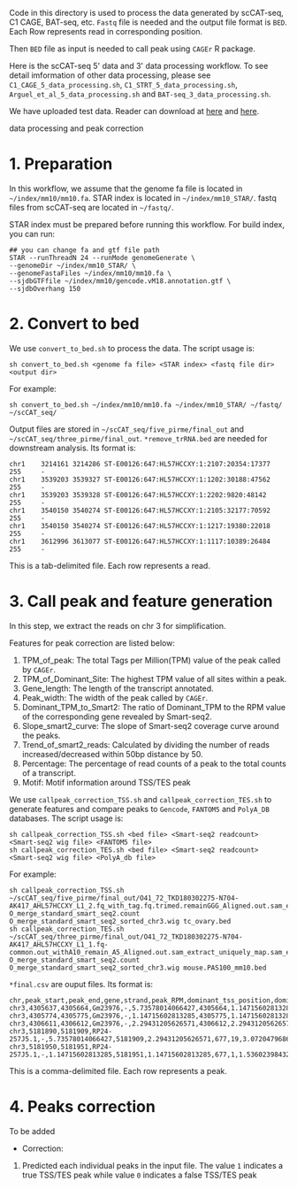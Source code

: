 

Code in this directory is used to process the data generated by scCAT-seq, C1 CAGE, BAT-seq, etc. `Fastq` file is needed and the output file format is `BED`. Each Row represents read in corresponding position.

Then `BED` file as input is needed to call peak using `CAGEr` R package.

Here is the scCAT-seq 5' data and 3' data processing workflow. To see detail imformation of other data processing, please see `C1_CAGE_5_data_processing.sh`, `C1_STRT_5_data_processing.sh`, `Arguel_et_al_5_data_processing.sh` and `BAT-seq_3_data_processing.sh`.


We have uploaded test data. Reader can download at [here](https://drive.google.com/open?id=1t8oLqAIWWy32yf5g3NOfKm10-i0pBITy) and [here](https://drive.google.com/open?id=1Z4xEVmkip3aq56Jp5k-0qBLmZ9oR-Lyk).

data processing and peak correction


# 1. Preparation

In this workflow, we assume that the genome fa file is located in `~/index/mm10/mm10.fa`. STAR index is located in `~/index/mm10_STAR/`. fastq files from scCAT-seq are located in `~/fastq/`.

STAR index must be prepared before running this workflow. For build index, you can run:

```
## you can change fa and gtf file path
STAR --runThreadN 24 --runMode genomeGenerate \
--genomeDir ~/index/mm10_STAR/ \
--genomeFastaFiles ~/index/mm10/mm10.fa \
--sjdbGTFfile ~/index/mm10/gencode.vM18.annotation.gtf \
--sjdbOverhang 150
```

# 2. Convert to bed

We use `convert_to_bed.sh` to process the data. The script usage is:

```
sh convert_to_bed.sh <genome fa file> <STAR index> <fastq file dir> <output dir>
```

For example:
```
sh convert_to_bed.sh ~/index/mm10/mm10.fa ~/index/mm10_STAR/ ~/fastq/ ~/scCAT_seq/
```

Output files are stored in `~/scCAT_seq/five_pirme/final_out` and `~/scCAT_seq/three_pirme/final_out`. `*remove_trRNA.bed` are needed for downstream analysis. Its format is:

```
chr1    3214161 3214286 ST-E00126:647:HL57HCCXY:1:2107:20354:17377      255     -
chr1    3539203 3539327 ST-E00126:647:HL57HCCXY:1:1202:30188:47562      255     -
chr1    3539203 3539328 ST-E00126:647:HL57HCCXY:1:2202:9820:48142       255     -
chr1    3540150 3540274 ST-E00126:647:HL57HCCXY:1:2105:32177:70592      255     -
chr1    3540150 3540274 ST-E00126:647:HL57HCCXY:1:1217:19380:22018      255     -
chr1    3612996 3613077 ST-E00126:647:HL57HCCXY:1:1117:10389:26484      255     -
```

This is a tab-delimited file. Each row represents a read.




# 3. Call peak and feature generation

In this step, we extract the reads on chr 3 for simplification.

Features for peak correction are listed below:

1) TPM_of_peak: The total Tags per Million(TPM) value of the peak called by `CAGEr`.
2) TPM_of_Dominant_Site: The highest TPM value of all sites within a peak.
3) Gene_length: The length of the transcript annotated.
4) Peak_width: The width of the peak called by `CAGEr`.
5) Dominant_TPM_to_Smart2: The ratio of Dominant_TPM to the RPM value of the corresponding gene revealed by Smart-seq2.
6) Slope_smart2_curve: The slope of Smart-seq2 coverage curve around the peaks.
7) Trend_of_smart2_reads: Calculated by dividing the number of reads increased/decreased within 50bp distance by 50.
8) Percentage: The percentage of read counts of a peak to the total counts of a transcript.
9) Motif: Motif information around TSS/TES peak


We use `callpeak_correction_TSS.sh` and `callpeak_correction_TES.sh` to generate features and compare peaks to `Gencode`, `FANTOM5` and `PolyA_DB` databases. The script usage is:

```
sh callpeak_correction_TSS.sh <bed file> <Smart-seq2 readcount> <Smart-seq2 wig file> <FANTOM5 file>
sh callpeak_correction_TES.sh <bed file> <Smart-seq2 readcount> <Smart-seq2 wig file> <PolyA_db file>
```

For example:

```
sh callpeak_correction_TSS.sh ~/scCAT_seq/five_pirme/final_out/O41_72_TKD180302275-N704-AK417_AHL57HCCXY_L1_2.fq_with_tag.fq.trimed.remainGGG_Aligned.out.sam_extract_uniquely_map.sam_extractmismatch_add_header_sorted_remove_trRNA.bed O_merge_standard_smart_seq2.count O_merge_standard_smart_seq2_sorted_chr3.wig tc_ovary.bed
sh callpeak_correction_TES.sh ~/scCAT_seq/three_pirme/final_out/O41_72_TKD180302275-N704-AK417_AHL57HCCXY_L1_1.fq-common.out_withA10_remain_A5_Aligned.out.sam_extract_uniquely_map.sam_extractmismatch_add_header_sorted_remove_trRNA.bed O_merge_standard_smart_seq2.count O_merge_standard_smart_seq2_sorted_chr3.wig mouse.PAS100_mm10.bed
```

`*final.csv` are ouput files. Its format is: 

```
chr,peak_start,peak_end,gene,strand,peak_RPM,dominant_tss_position,dominant_tss_RPM,gene_length,peak_length,dominant_tss_RPM/smart_seq2_RPM,slope,correlation,percentage,annotated_peak,isindsc,BREu_motif_minus_49,BREu_motif_minus_48,BREu_motif_minus_47,BREu_motif_minus_46,BREu_motif_minus_45,BREu_motif_minus_44,BREu_motif_minus_43,BREu_motif_minus_42,BREu_motif_minus_41,BREu_motif_minus_40,BREu_motif_minus_39,BREu_motif_minus_38,BREu_motif_minus_37,BREu_motif_minus_36,BREu_motif_minus_35,BREu_motif_minus_34,BREu_motif_minus_33,BREu_motif_minus_32,BREu_motif_minus_31,BREu_motif_minus_30,BREu_motif_minus_29,BREu_motif_minus_28,BREu_motif_minus_27,BREu_motif_minus_26,BREu_motif_minus_25,BREu_motif_minus_24,BREu_motif_minus_23,BREu_motif_minus_22,BREu_motif_minus_21,BREu_motif_minus_20,BREu_motif_minus_19,BREu_motif_minus_18,BREu_motif_minus_17,BREu_motif_minus_16,BREu_motif_minus_15,BREu_motif_minus_14,BREu_motif_minus_13,BREu_motif_minus_12,BREu_motif_minus_11,BREu_motif_minus_10,BREu_motif_minus_9,BREu_motif_minus_8,BREu_motif_minus_7,BREu_motif_minus_6,BREu_motif_minus_5,BREu_motif_minus_4,BREu_motif_minus_3,BREu_motif_minus_2,BREu_motif_minus_1,BREu_motif_minus_0,BREd_motif_minus_49,BREd_motif_minus_48,BREd_motif_minus_47,BREd_motif_minus_46,BREd_motif_minus_45,BREd_motif_minus_44,BREd_motif_minus_43,BREd_motif_minus_42,BREd_motif_minus_41,BREd_motif_minus_40,BREd_motif_minus_39,BREd_motif_minus_38,BREd_motif_minus_37,BREd_motif_minus_36,BREd_motif_minus_35,BREd_motif_minus_34,BREd_motif_minus_33,BREd_motif_minus_32,BREd_motif_minus_31,BREd_motif_minus_30,BREd_motif_minus_29,BREd_motif_minus_28,BREd_motif_minus_27,BREd_motif_minus_26,BREd_motif_minus_25,BREd_motif_minus_24,BREd_motif_minus_23,BREd_motif_minus_22,BREd_motif_minus_21,BREd_motif_minus_20,BREd_motif_minus_19,BREd_motif_minus_18,BREd_motif_minus_17,BREd_motif_minus_16,BREd_motif_minus_15,BREd_motif_minus_14,BREd_motif_minus_13,BREd_motif_minus_12,BREd_motif_minus_11,BREd_motif_minus_10,BREd_motif_minus_9,BREd_motif_minus_8,BREd_motif_minus_7,BREd_motif_minus_6,BREd_motif_minus_5,BREd_motif_minus_4,BREd_motif_minus_3,BREd_motif_minus_2,BREd_motif_minus_1,BREd_motif_minus_0,TATA_motif_minus_49,TATA_motif_minus_48,TATA_motif_minus_47,TATA_motif_minus_46,TATA_motif_minus_45,TATA_motif_minus_44,TATA_motif_minus_43,TATA_motif_minus_42,TATA_motif_minus_41,TATA_motif_minus_40,TATA_motif_minus_39,TATA_motif_minus_38,TATA_motif_minus_37,TATA_motif_minus_36,TATA_motif_minus_35,TATA_motif_minus_34,TATA_motif_minus_33,TATA_motif_minus_32,TATA_motif_minus_31,TATA_motif_minus_30,TATA_motif_minus_29,TATA_motif_minus_28,TATA_motif_minus_27,TATA_motif_minus_26,TATA_motif_minus_25,TATA_motif_minus_24,TATA_motif_minus_23,TATA_motif_minus_22,TATA_motif_minus_21,TATA_motif_minus_20,TATA_motif_minus_19,TATA_motif_minus_18,TATA_motif_minus_17,TATA_motif_minus_16,TATA_motif_minus_15,TATA_motif_minus_14,TATA_motif_minus_13,TATA_motif_minus_12,TATA_motif_minus_11,TATA_motif_minus_10,TATA_motif_minus_9,TATA_motif_minus_8,TATA_motif_minus_7,TATA_motif_minus_6,TATA_motif_minus_5,TATA_motif_minus_4,TATA_motif_minus_3,TATA_motif_minus_2,TATA_motif_minus_1,TATA_motif_minus_0
chr3,4305637,4305664,Gm23976,-,5.73578014066427,4305664,1.14715602813285,101,27,4.22406595688299,0.26,0.939962341203223,0.625,0,0,0,0,0,0,0,0,0,0,0,0,0,0,0,0,0,0,0,0,0,0,0,0,0,0,0,0,0,0,0,0,0,0,0,0,0,0,0,0,0,0,0,0,0,0,0,0,0,0,0,0,0,0,0,0,1,0,0,0,0,0,0,0,0,0,0,0,0,0,0,0,0,0,0,0,0,0,0,0,0,0,0,0,0,0,0,0,0,0,0,0,0,0,0,0,0,0,0,0,0,0,0,0,0,0,0,0,0,0,0,0,0,0,0,0,0,0,0,0,0,0,0,1,0,0,0,0,0,0,0,0,0,0,0,0,0,0,0,0,0,0,0,0,0,0,0,0,0,0,0,0
chr3,4305774,4305775,Gm23976,-,1.14715602813285,4305775,1.14715602813285,101,1,4.22406595688299,0,0.325533064436891,0.125,0,0,0,0,0,0,0,0,0,0,0,0,0,0,0,0,0,0,0,0,0,0,0,0,0,0,0,0,0,0,0,0,0,0,0,0,0,0,0,0,0,0,0,0,0,0,0,0,0,0,0,0,0,0,0,0,0,0,0,0,1,0,1,1,0,1,0,0,0,0,0,0,0,0,0,0,0,0,0,0,0,0,0,0,0,0,0,0,0,0,0,0,0,0,0,0,0,0,0,0,0,0,0,0,0,0,0,0,0,0,0,0,0,0,0,0,0,0,0,0,0,0,0,0,0,0,0,0,0,0,0,0,0,0,0,0,0,0,0,0,0,0,0,0,0,0,0,0,0,0,0,0
chr3,4306611,4306612,Gm23976,-,2.29431205626571,4306612,2.29431205626571,101,1,8.44813191376599,0.02,0.859939415493515,0.25,0,0,0,0,0,0,0,0,0,0,0,0,0,0,0,0,0,0,0,0,0,0,0,0,0,0,0,0,0,0,0,0,0,0,0,0,0,0,0,0,0,0,0,0,0,0,0,0,0,0,0,0,0,0,0,0,0,0,0,0,0,0,0,0,0,0,0,0,0,0,0,0,0,0,0,0,0,0,0,0,0,0,0,0,0,0,0,0,0,0,0,0,0,0,0,0,0,0,0,0,0,0,0,0,0,0,0,0,0,0,0,0,0,0,0,1,0,0,0,0,0,0,0,0,0,0,0,0,0,0,0,0,0,0,0,0,0,0,0,0,0,0,0,0,0,0,0,0,0,0,0,0
chr3,5181890,5181909,RP24-257J5.1,-,5.73578014066427,5181909,2.29431205626571,677,19,3.07204796864218,0.1,0.919697490709145,0.833333333333333,0,0,0,0,0,0,0,0,0,0,0,0,0,0,0,0,0,0,0,0,0,0,0,0,0,0,0,0,0,0,0,0,0,0,0,1,0,0,0,0,0,0,0,0,0,0,0,0,0,0,0,0,0,0,0,0,0,0,0,0,0,0,0,0,0,0,1,0,0,0,0,1,0,0,1,0,1,1,0,0,0,0,0,0,0,0,0,0,0,0,0,0,0,0,0,0,0,0,0,0,0,0,0,0,0,0,0,0,0,0,0,0,0,0,0,0,0,0,0,0,0,0,0,0,0,0,0,0,0,0,0,0,0,0,0,0,0,0,0,0,0,0,0,0,0,0,0,0,0,0,0,0
chr3,5181950,5181951,RP24-257J5.1,-,1.14715602813285,5181951,1.14715602813285,677,1,1.53602398432109,0.1,0.923050831094628,0.166666666666667,0,0,0,0,0,0,0,0,0,0,0,0,0,0,0,0,0,0,0,0,0,0,0,0,0,0,0,0,0,0,0,0,0,0,0,0,0,0,0,0,0,0,0,0,0,0,0,0,0,0,0,0,1,1,0,0,0,0,0,0,0,1,1,1,0,0,0,0,0,0,0,1,1,1,1,0,0,0,0,0,0,0,1,1,0,0,1,1,0,1,0,1,1,1,0,0,0,0,0,0,0,0,0,0,0,0,0,0,0,0,0,0,0,0,0,0,0,0,0,0,0,0,0,0,0,0,0,0,0,0,0,0,0,0,0,0,0,0,0,0,0,0,0,0,0,0,0,0,0,0,0,0
```

This is a comma-delimited file. Each row represents a peak.

# 4. Peaks correction

To be added

* Correction:  
1) Predicted each individual peaks in the input file. The value `1` indicates a true TSS/TES peak while value `0` indicates a false TSS/TES peak


